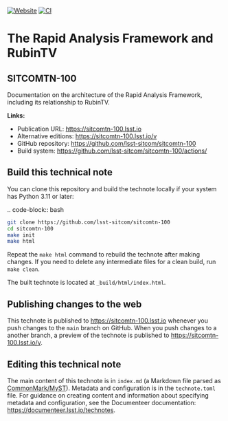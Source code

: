 [![Website](https://img.shields.io/badge/sitcomtn--100-lsst.io-brightgreen.svg)](https://sitcomtn-100.lsst.io)
[![CI](https://github.com/lsst-sitcom/sitcomtn-100/actions/workflows/ci.yaml/badge.svg)](https://github.com/lsst-sitcom/sitcomtn-100/actions/workflows/ci.yaml)

# The Rapid Analysis Framework and RubinTV

## SITCOMTN-100

Documentation on the architecture of the Rapid Analysis Framework, including its relationship to RubinTV.

**Links:**

- Publication URL: https://sitcomtn-100.lsst.io
- Alternative editions: https://sitcomtn-100.lsst.io/v
- GitHub repository: https://github.com/lsst-sitcom/sitcomtn-100
- Build system: https://github.com/lsst-sitcom/sitcomtn-100/actions/


## Build this technical note

You can clone this repository and build the technote locally if your system has Python 3.11 or later:

.. code-block:: bash

```sh
git clone https://github.com/lsst-sitcom/sitcomtn-100
cd sitcomtn-100
make init
make html
```

Repeat the `make html` command to rebuild the technote after making changes.
If you need to delete any intermediate files for a clean build, run `make clean`.

The built technote is located at `_build/html/index.html`.

## Publishing changes to the web

This technote is published to https://sitcomtn-100.lsst.io whenever you push changes to the `main` branch on GitHub.
When you push changes to a another branch, a preview of the technote is published to https://sitcomtn-100.lsst.io/v.

## Editing this technical note

The main content of this technote is in `index.md` (a Markdown file parsed as [CommonMark/MyST](https://myst-parser.readthedocs.io/en/latest/index.html)).
Metadata and configuration is in the `technote.toml` file.
For guidance on creating content and information about specifying metadata and configuration, see the Documenteer documentation: https://documenteer.lsst.io/technotes.
